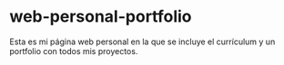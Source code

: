 # web-personal-portfolio
Esta es mi página web personal en la que se incluye el currículum y un portfolio con todos mis proyectos.
